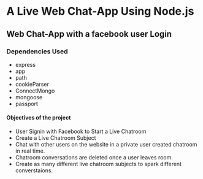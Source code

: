 # A Live Web Chat-App Using Node.js

## Web Chat-App with a facebook user Login

### Dependencies Used

* express
* app 
* path
* cookieParser
* ConnectMongo
* mongoose
* passport

#### Objectives of the project

* User Signin with Facebook to Start a Live Chatroom
* Create a Live Chatroom Subject
* Chat with other users on the website in a private user created chatroom in real time. 
* Chatroom conversations are deleted once a user leaves room.
* Create as many different live chatroom subjects to spark different converstaions.
